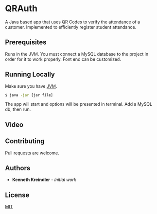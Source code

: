 # QRAuth

A Java based app that uses QR Codes to verify the attendance of a customer. Implemented to efficiently register student attendance.

## Prerequisites

Runs in the JVM. You must connect a MySQL database to the project in order for it to work properly. Font end can be customized.

## Running Locally

Make sure you have [JVM](https://www.java.com/en/download/).

```sh
$ java -jar [jar file]

```

The app will start and options will be presented in terminal. Add a MySQL db, then run.

## Video



## Contributing
Pull requests are welcome.

## Authors

* **Kenneth Kreindler** - *Initial work*

## License

[MIT](https://choosealicense.com/licenses/mit/)


